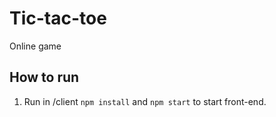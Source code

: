 # Tic-tac-toe

Online game

## How to run

1. Run in /client `npm install` and `npm start` to start front-end.
